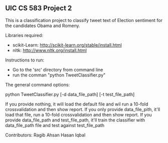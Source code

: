## UIC CS 583 Project 2 ##

This is a classification project to classify tweet text of Election sentiment for the candidates Obama and Romeny.

Libraries required:
* scikit-Learn: http://scikit-learn.org/stable/install.html
* nltk: http://www.nltk.org/install.html

Instructions to run:
- Go to the 'src' directory from command line
- run the comman "python TweetClassifier.py"

The general command options:

 python TweetClassifier.py [-d data_file_path] [-t test_file_path]

 If you provide nothing, it will load the default file and wil run a 10-fold crossvalidation and then show report.
 If you only provide data_file_pith, it'll load that file, run a 10-fold crossvalidation and then show report.
 If you provide data_file_path and test_file_path, it'll train the classifier with data_file_path file and test against test_file_path



Contributors:
Ragib Ahsan
Hasan Iqbal